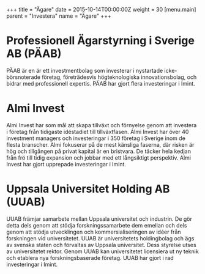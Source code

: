 +++
title = "Ägare"
date = 2015-10-14T00:00:00Z
weight = 30
[menu.main]
parent = "Investera"
name = "Ägare"
+++
# Professionell Ägarstyrning i Sverige AB (PÄAB)  
PÄAB är en är ett investmentbolag som investerar i nystartade icke-börsnoterade företag, företrädesvis högteknologiska innovationsbolag, och bidrar med professionell expertis. PÄAB har gjort flera investeringar i Imint.

# Almi Invest
Almi Invest har som mål att skapa tillväxt och förnyelse genom att investera i företag från tidigaste idéstadiet till tillväxtfasen. Almi Invest har över 40 investment managers och investeringar i 350 företag i Sverige inom de flesta branscher. Almi fokuserar på de mest känsliga faserna, där risken är hög och tillgången på privat kapital är en bristvara. De täcker hela kedjan från frö till tidig expansion och jobbar med ett långsiktigt perspektiv. Almi Invest har gjort upprepade investeringar i Imint.

# Uppsala Universitet Holding AB (UUAB)

UUAB  främjar samarbete mellan Uppsala universitet och industrin. De gör detta dels genom att stödja forskningssamarbete dem emellan och dels genom att stödja utvecklingen och kommersialiseringen av idéer från forskningen vid universitetet. UUAB är universitetets holdingbolag och ägs av svenska staten och förvaltas av Uppsala universitet. Dess styrelse utses av universitetet rektor. Genom UUAB kan universitetet licensiera ut ny teknik och etablera nya forskningsbaserade företag. UUAB har gjort i rad investeringar i Imint.
